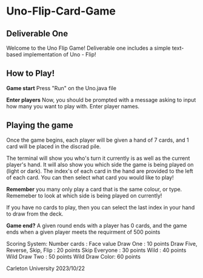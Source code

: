 # Uno-Flip-Card-Game

## Deliverable One 

Welcome to the Uno Flip Game! Deliverable one includes a simple text-based
implementation of Uno - Flip!

## How to Play!

__Game start__
Press "Run" on the Uno.java file

__Enter players__
Now, you should be prompted with a message asking to input how many you want to play with.
Enter player names. 


## Playing the game

Once the game begins, each player will be given a hand of 7 cards, and 1 card will be placed in the
discrad pile. 

The terminal will show you who's turn it currently is as well as the current player's hand. It will also
show you which side the game is being played on (light or dark).
The index's of each card in the hand are provided to the left of each card. You can then select
what card you would like to play! 

__Remember__
you many only play a card that is the same colour, or type. Rememeber to look at which side is being played
on currently!

If you have no cards to play, then you can select the last index in your hand to draw from 
the deck. 

__Game end?__
A given round ends with a player has 0 cards, and the game ends when a given player meets the 
requirment of 500 points

Scoring System:
Number cards : Face value
Draw One : 10 points
Draw Five, Reverse, Skip, Flip : 20 points
Skip Everyone : 30 points
Wild : 40 points
Wild Draw Two : 50 points
Wild Draw Color: 60 points


Carleton University 2023/10/22






